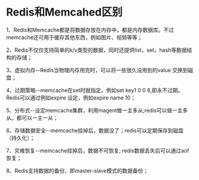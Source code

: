 # Redis和Memcahed区别

1、Redis和Memcache都是将数据存放在内存中，都是内存数据库。不过memcache还可用于缓存其他东西，例如图片、视频等等；

2、Redis不仅仅支持简单的k/v类型的数据，同时还提供list，set，hash等数据结构的存储；

3、虚拟内存--Redis当物理内存用完时，可以将一些很久没用到的value 交换到磁盘；

4、过期策略--memcache在set时就指定，例如set key1 0 0 8,即永不过期。Redis可以通过例如expire 设定，例如expire name 10；

5、分布式--设定memcache集群，利用magent做一主多从;redis可以做一主多从。都可以一主一从；

6、存储数据安全--memcache挂掉后，数据没了；redis可以定期保存到磁盘（持久化）；

7、灾难恢复--memcache挂掉后，数据不可恢复; redis数据丢失后可以通过aof恢复；

8、Redis支持数据的备份，即master-slave模式的数据备份；


